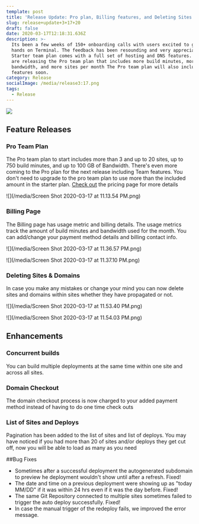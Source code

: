 ```yaml
---
template: post
title: 'Release Update: Pro plan, Billing features, and Deleting Sites & Domains'
slug: release+update+3+17+20
draft: false
date: 2020-03-17T12:18:31.636Z
description: >-
  Its been a few weeks of 150+ onboarding calls with users excited to get their
  hands on Terminal. The feedback has been resounding and very appreciated. The
  Starter team plan comes with a full set of hosting and DNS features. Now we
  are releasing the Pro team plan that includes more build minutes, more
  bandwidth, and more sites per month The Pro team plan will also include team
  features soon.
category: Release
socialImage: /media/release3:17.png
tags:
  - Release
---
```

![](/media//media/release3:17.png)

## Feature Releases

### Pro Team Plan

The Pro team plan to start includes more than 3 and up to 20 sites, up to 750 build minutes, and up to 100 GB of Bandwidth. There's even more coming to the Pro plan for the next release including Team features. You don't need to upgrade to the pro team plan to use more than the included amount in the starter plan. [Check out](https://terminal.co/pricing) the pricing page for more details

![](/media/Screen Shot 2020-03-17 at 11.13.54 PM.png)

### Billing Page

The Billing page has usage metric and billing details. The usage metrics track the amount of build minutes and bandwidth used for the month. You can add/change your payment method details and billing contact info.

![](/media/Screen Shot 2020-03-17 at 11.36.57 PM.png)

![](/media/Screen Shot 2020-03-17 at 11.37.10 PM.png)

### Deleting Sites & Domains

In case you make any mistakes or change your mind you can now delete sites and domains within sites whether they have propagated or not.

![](/media/Screen Shot 2020-03-17 at 11.53.40 PM.png)

![](/media/Screen Shot 2020-03-17 at 11.54.03 PM.png)

## Enhancements

### Concurrent builds
You can build multiple deployments at the same time within one site and across all sites.

### Domain Checkout
The domain checkout process is now charged to your added payment method instead of having to do one time check outs

### List of Sites and Deploys
Pagination has been added to the list of sites and list of deploys. You may have noticed if you had more than 20 of sites and/or deploys they get cut off, now you will be able to load as many as you need

##Bug Fixes     
* Sometimes after a successful deployment the autogenerated subdomain to preview he deployment wouldn't show until after a refresh. Fixed!
* The date and time on a previous deployment were showing up as "today MM/DD" if it was within 24 hrs even if it was the day before. Fixed!
* The same Git Repository connected to multiple sites sometimes failed to trigger the auto deploy successfully. Fixed!         
* In case the manual trigger of the redeploy fails, we improved the error message. 
